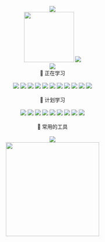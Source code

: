 <div align="center">
 <img src="https://user-images.githubusercontent.com/44516655/223028302-11ab88dd-d5d6-4d89-9955-ceeb489d7797.png" />
</div>


<div align="center"> 
 <img height="137px" src="https://github-readme-stats.vercel.app/api?username=hysmdd&hide_title=true&hide_border=true&show_icons=trueline_height=21&text_color=000&icon_color=000&bg_color=0,ea6161,ffc64d,fffc4d,52fa5a&theme=graywhite" /> 
 <img src="https://github-readme-stats-git-masterrstaa-rickstaa.vercel.app/api/top-langs/?username=hysmdd&hide_title=true&hide_border=true&layout=compact&langs_count=6&text_color=000&icon_color=fff&bg_color=0,52fa5a,4dfcff,c64dff&theme=graywhite%22" />
</div>

<div align="center">
<img src="https://user-images.githubusercontent.com/44516655/223027869-81d53d25-3dea-46de-8693-fbe3377f1575.png" />
</div>

<div align="center">
 💪 正在学习
</div>
<br />
<div align="center"> 
 <img src="https://img.shields.io/badge/-HTML5-E34F26?style=flat-square&logo=html5&logoColor=white" /> 
 <img src="https://img.shields.io/badge/-CSS3-1572B6?style=flat-square&logo=css3" /> 
 <img src="https://img.shields.io/badge/JavaScript-F7DF1E?logo=javascript&logoColor=000&style=flat" /> 
 <img src="https://img.shields.io/badge/Vue.js-4FC08D?logo=vuedotjs&logoColor=fff&style=flat" />
 <img src="https://img.shields.io/badge/React-61DAFB?logo=react&logoColor=000&style=flat" />
 <img src="https://img.shields.io/badge/Spring-6DB33F?logo=spring&logoColor=fff&style=flat" />
 <img src="https://img.shields.io/badge/Node.js-3DDC84?logo=nodedotjs&logoColor=fff&style=flat" />
 <img src="https://img.shields.io/badge/Vite-646CFF?logo=vite&logoColor=fff&style=flat" />
 <img src="https://img.shields.io/badge/Elastic-41CD52?logo=elastic&logoColor=fff&style=flat" />
 <img src="https://img.shields.io/badge/MongoDB-31A8FF?logo=mongodb&logoColor=fff&style=flat" />
 <img src="https://img.shields.io/badge/Git-FCC624?logo=git&logoColor=000&style=flat" />
</div>

<br />

<div align="center">
 🧠 计划学习
</div>
<br />
<div align="center"> 
 <img src="https://img.shields.io/badge/-RabbitMQ-E34F26?style=flat-square&logo=rabbitmq&logoColor=white" /> 
 <img src="https://img.shields.io/badge/-Docker-A8B9CC?style=flat-square&logo=docker" />
 <img src="https://img.shields.io/badge/Kubernetes-777BB4?logo=Kubernetes&logoColor=fff&style=flat" />
 <img src="https://img.shields.io/badge/Azure DevOps-0078D6?logo=azuredevops&logoColor=fff&style=flat" />
 <img src="https://img.shields.io/badge/Consul-276DC3?logo=consul&logoColor=fff&style=flat" />
 <img src="https://img.shields.io/badge/Shell-61DAFB?logo=shell&logoColor=000&style=flat" />
 <img src="https://img.shields.io/badge/Go-FCC624?logo=go&logoColor=000&style=flat" />
 <img src="https://img.shields.io/badge/R-276DC3?logo=r&logoColor=fff&style=flat" />
 <img src="https://img.shields.io/badge/Swift-3DDC84?logo=swift&logoColor=fff&style=flat" />
</div>

<br />

<div align="center">
 🧰 常用的工具
</div>

<br />

<div align="center">
 <img src="https://skillicons.dev/icons?i=ps,ai,pr,ae,au,blender,bootstrap,docker,eclipse,elasticsearch,java,spring,idea,mysql,redis,maven,rabbitmq,jenkins,kubernetes,less,nodejs,npm,nginx,md,jquery,idea,linux,c,cpp,twitter,git,github,gitlab,instagram,react,redux,ts,vscode,vue,pinia,vite,postman,py,pycharm,sublime&theme=light" />
</div>


<div align="center">
 <img width="256px" src="https://user-images.githubusercontent.com/44516655/223028588-c1de4446-a3c4-44c9-9b35-c578acb9d745.gif" />
</div>
